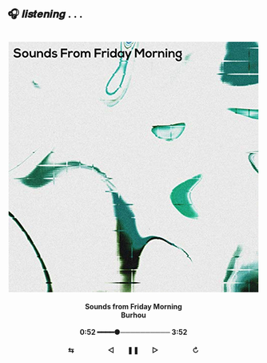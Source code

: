## 🎧 𝒍𝒊𝒔𝒕𝒆𝒏𝒊𝒏𝒈 . . .
<br/>
  
<div align="center">
  <img src="pic/sounds-from-friday-morning.jpg" alt="sounds 이미지 설명" width="500">
  <br/> <br/>
  <b>Sounds from Friday Morning<b/> 
  <br/>
  Burhou
  <br/>
  <br/>
  0:52 ━━━━●────────── 3:52
  <br/>
  <br/>
  ⇆ㅤㅤㅤㅤㅤ ◁ㅤㅤ❚❚ㅤㅤ▷ ㅤㅤㅤㅤㅤ↻
</div>
<br/>
